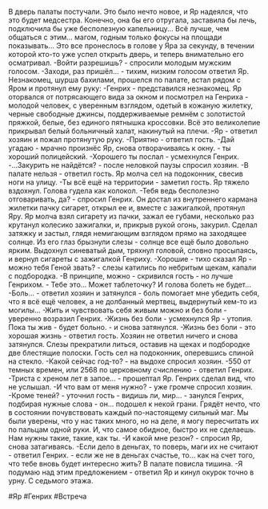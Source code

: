 В дверь палаты постучали. Это было нечто новое, и Яр надеялся, что это будет медсестра. Конечно, она бы его отругала, заставила бы лечь, подключила бы уже бесполезную капельницу... Всё лучше, чем общаться с этим... магом, годным только фокусы на площади показывать...
Это все пронеслось в голове у Яра за секунду, в течении которой кто-то уже успел открыть дверь, и теперь внимательно его осматривал.
-Войти разрешишь? - спросили молодым мужским голосом.
-Заходи, раз пришёл... - тихим, низким голосом ответил Яр. 
Незнакомец, шурша бахилами, прошелся по палате, встал рядом с Яром и протянул ему руку:
-Генрих - представился незнакомец.
Яр оторвался от потрясающего вида за окном и посмотрел на Генриха - молодой человек, с уверенным взглядом, одетый в кожаную жилетку, черные свободные джинсы, поддерживаемые ремнём с золотистой пряжкой, белые, без единого пятнышка кроссовки. Всё это великолепие прикрывал белый больничный халат, накинутый на плечи.
-Яр - ответил хозяин и пожал протянутую руку.
-Приятно - ответил гость.
-Дай угадаю - мрачно произнёс Яр, снова отворачиваясь к окну. - ты хороший полицейский.
-Хорошего ты послал - усмехнулся Генрих.
-...Закурить не найдётся? - после неловкой паузы спросил хозяин.
-В палате нельзя - ответил гость.
Яр молча сел на подоконник, свесив ноги на улицу.
-Ты всё ещё на территории - заметил гость. Яр тяжело вздохнул. Голова гудела как колокол.
-Тебя ведь бесполезно отговаривать, да? - спросил Генрих. Он достал из внутреннего кармана жилетки пачку сигарет, открыл ее и, вместе с зажигалкой, протянул Яру.
Яр молча взял сигарету из пачки, зажал ее губами, несколько раз крутанул колесико зажигалки, и, прикрыв рукой огонь, закурил. Сделал затяжку и застыл, глядя немигающим взглядом прямо на заходящее солнце. Из его глаз брызнули слезы - солнце все ещё было довольно ярким. Выдохнул синеватый дым, тряхнул головой, словно просыпаясь, и вернул сигареты с зажигалкой Генриху.
-Хорошие - тихо сказал Яр - можно тебя Геной звать? - слезы катились по небритым щекам, капали с подбородка.
-В принципе, можно - скривился гость - но лучше Генрихом. - Тебе это... Может таблеточку? И голова болеть не будет...
-Боль... - ответил хозяин и затянулся - боль помогает мне убедить себя, что я всё ещё человек, а не долбанный мертвец, выдернутый кем-то из могилы...
-Жить и чувствовать себя живым можно и без боли - уверенно возразил Генрих.
-Жизнь без боли - усмехнулся Яр - утопия. Пока ты жив - будет больно. - и снова затянулся.
-Жизнь без боли - это хорошая жизнь - ответил гость.
Хозяин не ответил ничего и снова затянулся. Слезы прекратили литься, оставив на щеках и подбородке две блестящие полоски. Гость сел на подоконник, оперевшись спиной на стекло.
-Какой сейчас год-то? - на выдохе спросил хозяин.
-550 от темных времен, или 2568 по церковному счислению - ответил Генрих.
-Триста с хреном лет в запое... - прошептал Яр. Генрих сделал вид, что не услышал.
-И что вам от меня нужно? - уже громче спросил хозяин.
-Кроме теней? - уточнил гость - видишь ли, мир... - занулся Генрих, подбирая нужные слова - он... подошел к некой грани. Грядёт нечто, что в состоянии почувствовать каждый по-настоящему сильный маг. Мы были уверены, что у нас таких много, но на деле, я могу пересчитать их по пальцам одной руки. И, что самое обидное, быстро их не сделаешь. Нам нужны такие, такие, как ты.
-И какой мне резон? - спросил Яр, снова затагиваясь.
-Если дело в деньгах, то поверь, маги их не считают - ответил Генрих. - если же не в деньгах счастье, то... как на счет того, что тебе вновь будет интересно жить?
В палате повисла тишина.
-Я подумаю над этим предложением - ответил Яр и кинул окурок точно в урну. С седьмого этажа.

#Яр #Генрих #Встреча 